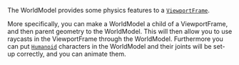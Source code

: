 The WorldModel provides some physics features to a [`ViewportFrame`](https://create.roblox.com/docs/reference/engine/classes/ViewportFrame).

More specifically, you can make a WorldModel a child of a ViewportFrame, and
then parent geometry to the WorldModel. This will then allow you to use
raycasts in the ViewportFrame through the WorldModel. Furthermore you can put
[`Humanoid`](https://create.roblox.com/docs/reference/engine/classes/Humanoid) characters in the WorldModel and their joints will be set-up
correctly, and you can animate them.